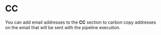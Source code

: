 # CC
 
You can add email addresses to the **CC** section to carbon copy addresses on the email that will be sent with the pipeline execution.
